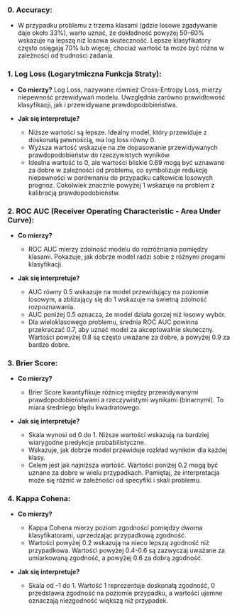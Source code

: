 ### 0. **Accuracy:**
   - W przypadku problemu z trzema klasami (gdzie losowe zgadywanie daje około 33%), warto uznać, że dokładność powyżej 50-60% wskazuje na lepszą niż losowa skuteczność. Lepsze klasyfikatory często osiągają 70% lub więcej, chociaż wartość ta może być różna w zależności od trudności zadania.


### 1. **Log Loss (Logarytmiczna Funkcja Straty):**

- **Co mierzy?**
  Log Loss, nazywane również Cross-Entropy Loss, mierzy niepewność przewidywań modelu. Uwzględnia zarówno prawidłowość
  klasyfikacji, jak i przewidywane prawdopodobieństwa.

- **Jak się interpretuje?**
    - Niższe wartości są lepsze. Idealny model, który przewiduje z doskonałą pewnością, ma log loss równy 0.
    - Wyższa wartość wskazuje na złe dopasowanie przewidywanych prawdopodobieństw do rzeczywistych wyników.
    - Idealna wartość to 0, ale wartości bliskie 0.69 mogą być uznawane za dobre w zależności od problemu, co symbolizuje redukcję niepewności w porównaniu do przypadku całkowicie losowych prognoz. Cokolwiek znacznie powyżej 1 wskazuje na problem z kalibracją prawdopodobieństw.
### 2. **ROC AUC (Receiver Operating Characteristic - Area Under Curve):**

- **Co mierzy?**
    - ROC AUC mierzy zdolność modelu do rozróżniania pomiędzy klasami. Pokazuje, jak dobrze model radzi sobie z różnymi
      progami klasyfikacji.

- **Jak się interpretuje?**
    - AUC równy 0.5 wskazuje na model przewidujący na poziomie losowym, a zbliżający się do 1 wskazuje na świetną
      zdolność rozpoznawania.
    - AUC poniżej 0.5 oznacza, że model działa gorzej niż losowy wybór.
    - Dla wieloklasowego problemu, średnia ROC AUC powinna przekraczać 0.7, aby uznać model za akceptowalnie skuteczny. Wartości powyżej 0.8 są często uważane za dobre, a powyżej 0.9 za bardzo dobre.

### 3. **Brier Score:**

- **Co mierzy?**
    - Brier Score kwantyfikuje różnicę między przewidywanymi prawdopodobieństwami a rzeczywistymi wynikami (binarnymi).
      To miara średniego błędu kwadratowego.

- **Jak się interpretuje?**
    - Skala wynosi od 0 do 1. Niższe wartości wskazują na bardziej wiarygodne predykcje probabilistyczne.
    - Wskazuje, jak dobrze model przewiduje rozkład wyników dla każdej klasy.
    - Celem jest jak najniższa wartość. Wartości poniżej 0.2 mogą być uznane za dobre w wielu przypadkach. Pamiętaj, że interpretacja może się różnić w zależności od specyfiki i skali problemu.

### 4. **Kappa Cohena:**

- **Co mierzy?**
    - Kappa Cohena mierzy poziom zgodności pomiędzy dwoma klasyfikatorami, uprzedzając przypadkową zgodność.
    - Wartości powyżej 0.2 wskazują na nieco lepszą zgodność niż przypadkowa. Wartości powyżej 0.4-0.6 są zazwyczaj uważane za umiarkowaną zgodność, a powyżej 0.6 za dobrą zgodność.

- **Jak się interpretuje?**
    - Skala od -1 do 1. Wartość 1 reprezentuje doskonałą zgodność, 0 przedstawia zgodność na poziomie przypadku, a
      wartości ujemne oznaczają niezgodność większą niż przypadek.
